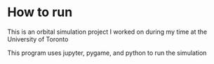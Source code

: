 <h1>How to run</h1>

This is an orbital simulation project I worked on during my time at the University of Toronto

This program uses jupyter, pygame, and python to run the simulation

